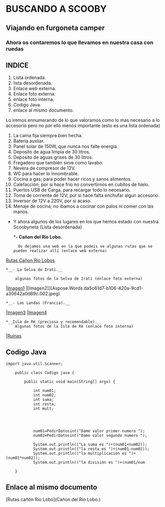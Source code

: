 # **BUSCANDO A SCOOBY**
## **Viajando en furgoneta camper**
### **Ahora os contaremos lo que llevamos en nuestra casa con ruedas**

## **INDICE**

1. Lista ordenada.
2. lista desordenada.
3. Enlace web externa.
4. Enlace foto externa.
5. enlace foto interna.
6. Codigo Java.
7. enlace al mismo documento.


Lo iremos ennumerando de lo que valoramos como lo mas necesario a lo accesorio
pero no por ello menos importante (esto es una lista ordenada)

1. La cama fija siempre bien hecha.
2. Bateria auxliar.
3. Panel solar de 150W, que nunca nos falte energia.
4. Deposito de agua limpia de 30 litros.
5. Deposito de aguas grises de 30 litros.
6. Fregadero que también sirve como lavabo.
7. Nevera de compresor de 12V.
8. WC para hacer lo innombrable.
9. Cocina a gas; para poder hacer ricos y sanos alimentos.
10. Calefacción; por si hace frio no convertirnos en cubitos de hielo.
11. Puertos USB de Carga, para recargar todo lo necesario.
12. Toma de corriente de 12V; por si hace falta enchufar algun accesorio.
13. Inversor de 12V a 220V, por si acaso.
14. Menaje de cocina; no ibamos a cocinar con palos ni comer con las manos.

* Y ahora algunos de los lugares en los que hemos estado con nuestra Scoobyneta (Lista desordenada)

    *__- Cañon del Rio Lobo.__

        Os dejamos una web en la que podeis ve algunas rutas que se pueden realizar allí (enlace web externa)

[Rutas Cañon Rio Lobos](https://www.xn--caondelriolobos-zqb.com/rutas-senderismo.html)

    *__- La Selva de Irati.__

        algunas fotos de la Selva de Irati (enlace foto externa)

|[Imagen1](Aspose.Words.da5c61d7-b106-420a-9cd1-a30642a0d89c.001.jpeg) 
|[Imagen2]](Aspose.Words.da5c61d7-b106-420a-9cd1-a30642a0d89c.002.jpeg)

    *__- Las Landas (Francia).__

|[Imagen3](Aspose.Words.da5c61d7-b106-420a-9cd1-a30642a0d89c.003.jpeg) 
|[Imagen4](Aspose.Words.da5c61d7-b106-420a-9cd1-a30642a0d89c.004.jpeg)

    *__Isla de Ré (preciosa y recomendable).__
        Algunas fotos de la Isla de Ré (enlace foto interna)

|[Ruinas](C:\Users\Minguitox\Desktop\repositoriosED\ENTORNOS-ACT-4.1)

## __**Codigo Java**__

    import java.util.Scanner;

        public class Codigo java {

	        public static void main(String[] args) {

                int num01;
                int num02;
                int suma;
                int resta;
                int mult;




                num01=PedirDatosint("Dame valor primer numero ");
                num02=PedirDatosint("Dame valor segundo numero ");

                System.out.println(("La suma es ")+(num01+num02));
                System.out.println(("la resta es ")+(num01-num02));
                System.out.println(("la multiplicacion es ")+(num01*num02));
                System.out.println(("la división es ")+(num01/num

        }

## **Enlace al mismo documento**

[Rutas cañón Rio Lobo](Cañon del Rio Lobo.)




